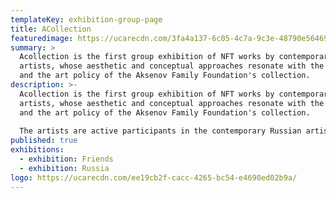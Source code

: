 ```yaml
---
templateKey: exhibition-group-page
title: ACollection
featuredimage: https://ucarecdn.com/3fa4a137-6c05-4c7a-9c3e-48790e564694/
summary: >
  Acollection is the first group exhibition of NFT works by contemporary Russian
  artists, whose aesthetic and conceptual approaches resonate with the strategy
  and the art policy of the Aksenov Family Foundation's collection.
description: >-
  Acollection is the first group exhibition of NFT works by contemporary Russian
  artists, whose aesthetic and conceptual approaches resonate with the strategy
  and the art policy of the Aksenov Family Foundation's collection.
   
  The artists are active participants in the contemporary Russian artistic process, and NFT works of many of them are created especially for the exhibition. Ecology, rethinking of the new digital world, social agenda, ironic but at the same time critical attitude to reality, and the motives of folk folklore are the key themes the artists work with. Their work becomes a complex and multifaceted commentary on the variety of images that form our understanding of the modern world. 
published: true
exhibitions:
  - exhibition: Friends
  - exhibition: Russia
logo: https://ucarecdn.com/ee19cb2f-cacc-4265-bc54-e4690ed02b9a/
---
```

